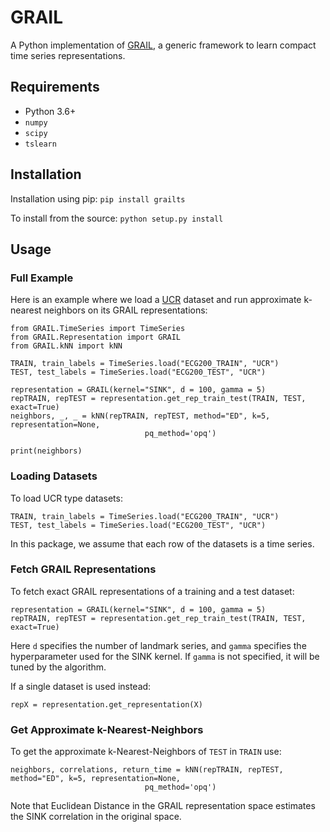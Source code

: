 # GRAIL

A Python implementation of [GRAIL](http://people.cs.uchicago.edu/~jopa/Papers/PaparrizosVLDB2019.pdf), a generic framework to learn compact time series representations. 

## Requirements

- Python 3.6+
- `numpy`
- `scipy`
- `tslearn`

## Installation
Installation using pip:
`pip install grailts`

To install from the source:
`python setup.py install`

## Usage

### Full Example

Here is an example where we load a [UCR](https://www.cs.ucr.edu/~eamonn/time_series_data_2018/) dataset and run approximate k-nearest neighbors on its GRAIL representations:
```
from GRAIL.TimeSeries import TimeSeries
from GRAIL.Representation import GRAIL
from GRAIL.kNN import kNN

TRAIN, train_labels = TimeSeries.load("ECG200_TRAIN", "UCR")
TEST, test_labels = TimeSeries.load("ECG200_TEST", "UCR")

representation = GRAIL(kernel="SINK", d = 100, gamma = 5)
repTRAIN, repTEST = representation.get_rep_train_test(TRAIN, TEST, exact=True)
neighbors, _, _ = kNN(repTRAIN, repTEST, method="ED", k=5, representation=None,
                              pq_method='opq')

print(neighbors)
```

### Loading Datasets

To load UCR type datasets:
```
TRAIN, train_labels = TimeSeries.load("ECG200_TRAIN", "UCR")
TEST, test_labels = TimeSeries.load("ECG200_TEST", "UCR")
```
In this package, we assume that each row of the datasets is a time series. 

### Fetch GRAIL Representations

To fetch exact GRAIL representations of a training and a test dataset:
```
representation = GRAIL(kernel="SINK", d = 100, gamma = 5)
repTRAIN, repTEST = representation.get_rep_train_test(TRAIN, TEST, exact=True)
```
Here `d` specifies the number of landmark series, and `gamma` specifies the hyperparameter used for the SINK kernel. If `gamma` is not specified, it will be tuned by the algorithm. 

If a single dataset is used instead:

`repX = representation.get_representation(X)`

### Get Approximate k-Nearest-Neighbors

To get the approximate k-Nearest-Neighbors of `TEST` in `TRAIN` use:
```
neighbors, correlations, return_time = kNN(repTRAIN, repTEST, method="ED", k=5, representation=None,
                              pq_method='opq')
```
Note that Euclidean Distance in the GRAIL representation space estimates the SINK correlation in the original space. 